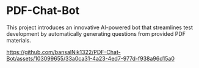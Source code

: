 # PDF-Chat-Bot
This project introduces an innovative AI-powered bot that streamlines test development by automatically generating questions from provided PDF materials. 

https://github.com/bansalNik1322/PDF-Chat-Bot/assets/103099655/33a0ca31-4a23-4ed7-977d-f938a96d15a0
